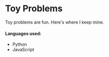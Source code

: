 # Toy Problems
Toy problems are fun. Here's where I keep mine.

#### Languages used:
- Python
- JavaScript
